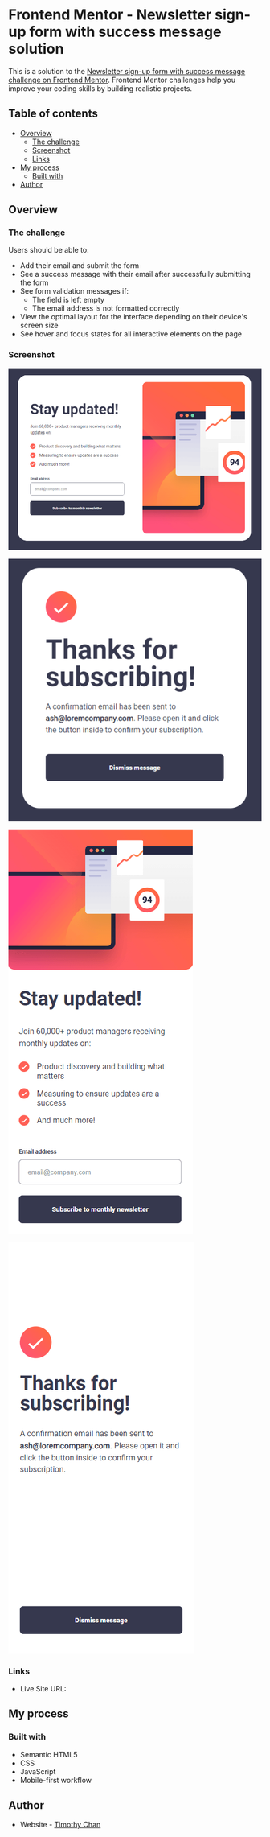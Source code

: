 # Frontend Mentor - Newsletter sign-up form with success message solution

This is a solution to the [Newsletter sign-up form with success message challenge on Frontend Mentor](https://www.frontendmentor.io/challenges/newsletter-signup-form-with-success-message-3FC1AZbNrv). Frontend Mentor challenges help you improve your coding skills by building realistic projects. 

## Table of contents

- [Overview](#overview)
  - [The challenge](#the-challenge)
  - [Screenshot](#screenshot)
  - [Links](#links)
- [My process](#my-process)
  - [Built with](#built-with)
- [Author](#author)

## Overview

### The challenge

Users should be able to:

- Add their email and submit the form
- See a success message with their email after successfully submitting the form
- See form validation messages if:
  - The field is left empty
  - The email address is not formatted correctly
- View the optimal layout for the interface depending on their device's screen size
- See hover and focus states for all interactive elements on the page

### Screenshot

![Desktop Sign Up Form](./screenshots/Desktop%20Sign%20Up%20Form%20-%20Compressed.png)

![Desktop Success Message](./screenshots/Desktop%20Success%20Message%20-%20Compressed.png)

![Mobile Sign Up Form](./screenshots/Mobile%20Sign%20Up%20Form%20-%20Compressed.png)

![Mobile Success Message](./screenshots/Mobile%20Success%20Message%20-%20Compressed.png)

### Links

- Live Site URL: [](https://your-live-site-url.com)

## My process

### Built with

- Semantic HTML5
- CSS
- JavaScript
- Mobile-first workflow

## Author

- Website - [Timothy Chan](https://weather-app-spac3stagram.vercel.app)
